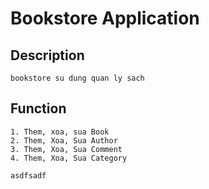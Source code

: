 # Bookstore Application

## Description
	
	bookstore su dung quan ly sach

## Function

	1. Them, xoa, sua Book
	2. Them, Xoa, Sua Author
	3. Them, Xoa, Sua Comment
	4. Them, Xoa, Sua Category

	asdfsadf